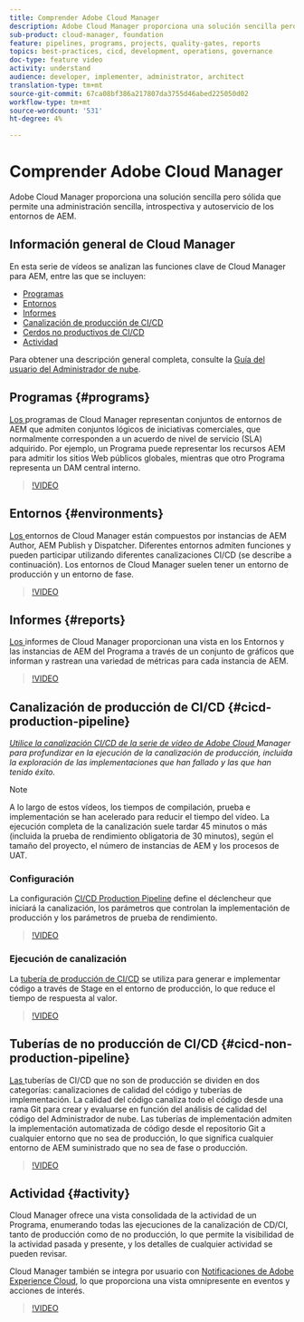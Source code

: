 ```yaml
---
title: Comprender Adobe Cloud Manager
description: Adobe Cloud Manager proporciona una solución sencilla pero sólida que permite una administración sencilla, introspectiva y autoservicio de los entornos de AEM.
sub-product: cloud-manager, foundation
feature: pipelines, programs, projects, quality-gates, reports
topics: best-practices, cicd, development, operations, governance
doc-type: feature video
activity: understand
audience: developer, implementer, administrator, architect
translation-type: tm+mt
source-git-commit: 67ca08bf386a217807da3755d46abed225050d02
workflow-type: tm+mt
source-wordcount: '531'
ht-degree: 4%

---
```



# Comprender Adobe Cloud Manager

Adobe Cloud Manager proporciona una solución sencilla pero sólida que permite una administración sencilla, introspectiva y autoservicio de los entornos de AEM.

## Información general de Cloud Manager

En esta serie de vídeos se analizan las funciones clave de Cloud Manager para AEM, entre las que se incluyen:

* [Programas](#programs)
* [Entornos](#environments)
* [Informes](#reports)
* [Canalización de producción de CI/CD](#cicd-production-pipeline)
* [Cerdos no productivos de CI/CD](#cicd-non-production-pipeline)
* [Actividad](#activity)

Para obtener una descripción general completa, consulte la [Guía del usuario del Administrador de nube](https://docs.adobe.com/content/help/es-ES/experience-manager-cloud-manager/using/introduction-to-cloud-manager.html).

## Programas {#programs}

[Los ](https://docs.adobe.com/content/help/es-ES/experience-manager-cloud-manager/using/getting-started/setting-up-program.html) programas de Cloud Manager representan conjuntos de entornos de AEM que admiten conjuntos lógicos de iniciativas comerciales, que normalmente corresponden a un acuerdo de nivel de servicio (SLA) adquirido. Por ejemplo, un Programa puede representar los recursos AEM para admitir los sitios Web públicos globales, mientras que otro Programa representa un DAM central interno.

>[!VIDEO](https://video.tv.adobe.com/v/26313/?quality=12&learn=on)

## Entornos {#environments}

[Los ](https://docs.adobe.com/content/help/en/experience-manager-cloud-manager/using/how-to-use/manage-your-environment.html) entornos de Cloud Manager están compuestos por instancias de AEM Author, AEM Publish y Dispatcher. Diferentes entornos admiten funciones y pueden participar utilizando diferentes canalizaciones CI/CD (se describe a continuación). Los entornos de Cloud Manager suelen tener un entorno de producción y un entorno de fase.

>[!VIDEO](https://video.tv.adobe.com/v/26318/?quality=12&learn=on)

## Informes {#reports}

[Los ](https://docs.adobe.com/content/help/en/experience-manager-cloud-manager/using/how-to-use/monitor-your-environments.html) informes de Cloud Manager proporcionan una vista en los Entornos y las instancias de AEM del Programa a través de un conjunto de gráficos que informan y rastrean una variedad de métricas para cada instancia de AEM.

>[!VIDEO](https://video.tv.adobe.com/v/26315/?quality=12&learn=on)

## Canalización de producción de CI/CD {#cicd-production-pipeline}

*[Utilice la canalización CI/CD de la serie de vídeo de Adobe Cloud ](./use-the-cicd-pipeline-in-cloud-manager-for-aem.md) Manager para profundizar en la ejecución de la canalización de producción, incluida la exploración de las implementaciones que han fallado y las que han tenido éxito.*

>[!NOTE]
>
> A lo largo de estos vídeos, los tiempos de compilación, prueba e implementación se han acelerado para reducir el tiempo del vídeo. La ejecución completa de la canalización suele tardar 45 minutos o más (incluida la prueba de rendimiento obligatoria de 30 minutos), según el tamaño del proyecto, el número de instancias de AEM y los procesos de UAT.

### Configuración

La configuración [CI/CD Production Pipeline](https://docs.adobe.com/content/help/en/experience-manager-cloud-manager/using/how-to-use/configuring-pipeline.html) define el déclencheur que iniciará la canalización, los parámetros que controlan la implementación de producción y los parámetros de prueba de rendimiento.

>[!VIDEO](https://video.tv.adobe.com/v/26314/?quality=12&learn=on)

### Ejecución de canalización

La [tubería de producción de CI/CD](https://docs.adobe.com/content/help/en/experience-manager-cloud-manager/using/how-to-use/deploying-code.html) se utiliza para generar e implementar código a través de Stage en el entorno de producción, lo que reduce el tiempo de respuesta al valor.

>[!VIDEO](https://video.tv.adobe.com/v/26317/?quality=12&learn=on)

## Tuberías de no producción de CI/CD {#cicd-non-production-pipeline}

[Las ](https://docs.adobe.com/content/help/en/experience-manager-cloud-manager/using/how-to-use/configuring-pipeline.html#non-production--code-quality-only-pipelines) tuberías de CI/CD que no son de producción se dividen en dos categorías: canalizaciones de calidad del código y tuberías de implementación. La calidad del código canaliza todo el código desde una rama Git para crear y evaluarse en función del análisis de calidad del código del Administrador de nube. Las tuberías de implementación admiten la implementación automatizada de código desde el repositorio Git a cualquier entorno que no sea de producción, lo que significa cualquier entorno de AEM suministrado que no sea de fase o producción.

>[!VIDEO](https://video.tv.adobe.com/v/26316/?quality=12&learn=on)

## Actividad {#activity}

Cloud Manager ofrece una vista consolidada de la actividad de un Programa, enumerando todas las ejecuciones de la canalización de CD/CI, tanto de producción como de no producción, lo que permite la visibilidad de la actividad pasada y presente, y los detalles de cualquier actividad se pueden revisar.

Cloud Manager también se integra por usuario con [Notificaciones de Adobe Experience Cloud](https://docs.adobe.com/content/help/en/experience-manager-cloud-manager/using/how-to-use/notifications.html), lo que proporciona una vista omnipresente en eventos y acciones de interés.

>[!VIDEO](https://video.tv.adobe.com/v/26319/?quality=12&learn=on)
